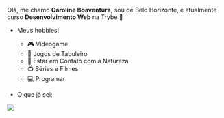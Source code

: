 Olá, me chamo **Caroline Boaventura**, sou de Belo Horizonte, e atualmente curso **Desenvolvimento Web** na Trybe :rocket:

  * Meus hobbies: 
      * :video_game: Videogame
      * :game_die: Jogos de Tabuleiro
      * :seedling: Estar em Contato com a Natureza
      * :tv: Séries e Filmes
      * :computer: Programar
      
  * O que já sei:
  <img src="https://img.shields.io/badge/React-20232A?style=for-the-badge&logo=react&logoColor=61DAFB" />



<!--
**caroline-boaventura/caroline-boaventura** is a ✨ _special_ ✨ repository because its `README.md` (this file) appears on your GitHub profile.

Here are some ideas to get you started:

- 🔭 I’m currently working on ...
- 🌱 I’m currently learning ...
- 👯 I’m looking to collaborate on ...
- 🤔 I’m looking for help with ...
- 💬 Ask me about ...
- 📫 How to reach me: ...
- 😄 Pronouns: ...
- ⚡ Fun fact: ...
-->
